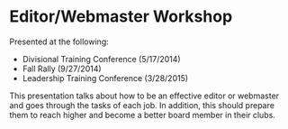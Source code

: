Editor/Webmaster Workshop
=====================================================================

Presented at the following:
- Divisional Training Conference (5/17/2014)
- Fall Rally (9/27/2014)
- Leadership Training Conference (3/28/2015)

This presentation talks about how to be an effective editor or webmaster and goes through the tasks of each job. In addition, this should prepare them to reach higher and become a better board member in their clubs.
